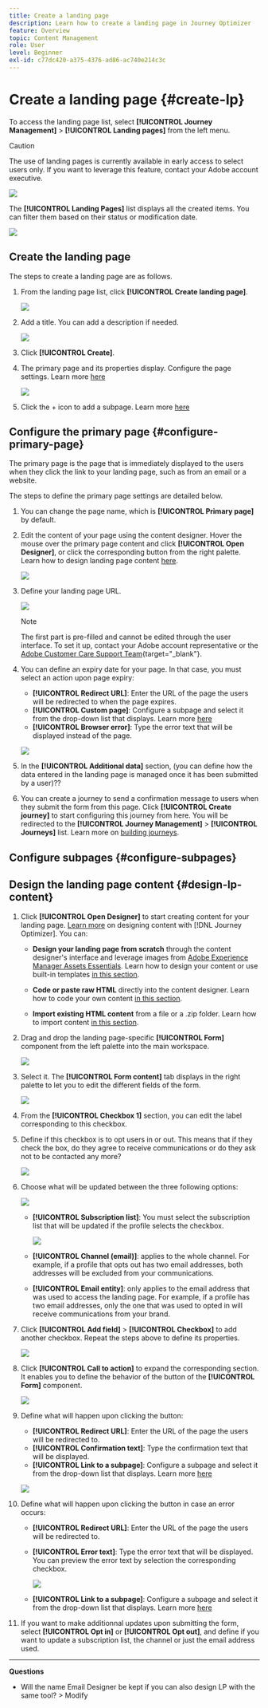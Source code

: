 ```yaml
---
title: Create a landing page
description: Learn how to create a landing page in Journey Optimizer
feature: Overview
topic: Content Management
role: User
level: Beginner
exl-id: c77dc420-a375-4376-ad86-ac740e214c3c
---
```

# Create a landing page {#create-lp}

To access the landing page list, select **[!UICONTROL Journey Management]** > **[!UICONTROL Landing pages]** from the left menu.

>[!CAUTION]
>
>The use of landing pages is currently available in early access to select users only. If you want to leverage this feature, contact your Adobe account executive.

![](../assets/lp_access-list.png)

The **[!UICONTROL Landing Pages]** list displays all the created items. You can filter them based on their status or modification date.

![](../assets/lp_access-list-filter.png)

## Create the landing page

The steps to create a landing page are as follows.

1. From the landing page list, click **[!UICONTROL Create landing page]**.

    ![](../assets/lp_create-lp.png)

1. Add a title. You can add a description if needed.

    ![](../assets/lp_create-lp-details.png)

1. Click **[!UICONTROL Create]**.

1. The primary page and its properties display. Configure the page settings. Learn more [here](#design-lp-content)

    ![](../assets/lp_primary-page.png)

1. Click the + icon to add a subpage. Learn more [here](#design-lp-content)

## Configure the primary page {#configure-primary-page}

The primary page is the page that is immediately displayed to the users when they click the link to your landing page, such as from an email or a website.

The steps to define the primary page settings are detailed below.

1. You can change the page name, which is **[!UICONTROL Primary page]** by default.

1. Edit the content of your page using the content designer. Hover the mouse over the primary page content and click **[!UICONTROL Open Designer]**, or click the corresponding button from the right palette. Learn how to design landing page content [here](#design-lp-content).

    ![](../assets/lp_open-designer.png)

1. Define your landing page URL.

    ![](../assets/lp_access-url.png)

    >[!NOTE]
    >
    >The first part is pre-filled and cannot be edited through the user interface. To set it up, contact your Adobe account representative or the [Adobe Customer Care Support Team](https://helpx.adobe.com/enterprise/admin-guide.html/enterprise/using/support-for-experience-cloud.ug.html){target="_blank"}.

1. You can define an expiry date for your page. In that case, you must select an action upon page expiry:

    * **[!UICONTROL Redirect URL]**: Enter the URL of the page the users will be redirected to when the page expires.
    * **[!UICONTROL Custom page]**: Configure a subpage and select it from the drop-down list that displays. Learn more [here](#configure-subpages)
    * **[!UICONTROL Browser error]**: Type the error text that will be displayed instead of the page.

    ![](../assets/lp_expiry-date.png)

1. In the **[!UICONTROL Additional data]** section, (you can define how the data entered in the landing page is managed once it has been submitted by a user)??

1. You can create a journey to send a confirmation message to users when they submit the form from this page. Click **[!UICONTROL Create journey]** to start configuring this journey from here. You will be redirected to the **[!UICONTROL Journey Management]** > **[!UICONTROL Journeys]** list. Learn more on [building journeys](../building-journeys/journey-gs.md#jo-build).

## Configure subpages {#configure-subpages}

## Design the landing page content {#design-lp-content}

1. Click **[!UICONTROL Open Designer]** to start creating content for your landing page. [Learn more](../design-emails.md) on designing content with [!DNL Journey Optimizer]. You can:

    * **Design your landing page from scratch** through the content designer's interface and leverage images from [Adobe Experience Manager Assets Essentials](assets-essentials.md). Learn how to design your content or use built-in templates [in this section](../create-email-content.md).

    * **Code or paste raw HTML** directly into the content designer. Learn how to code your own content [in this section](../existing-content.md#import-raw-html-code).

    * **Import existing HTML content** from a file or a .zip folder. Learn how to import content [in this section](../existing-content.md#import-html-content-from-file).

1. Drag and drop the landing page-specific **[!UICONTROL Form]** component from the left palette into the main workspace.

    ![](../assets/lp_designer-form-component.png)

1. Select it. The **[!UICONTROL Form content]** tab displays in the right palette to let you to edit the different fields of the form.

    ![](../assets/lp_designer-form-content-options.png)

1. From the **[!UICONTROL Checkbox 1]** section, you can edit the label corresponding to this checkbox.

1. Define if this checkbox is to opt users in or out. This means that if they check the box, do they agree to receive communications or do they ask not to be contacted any more?

    ![](../assets/lp_designer-form-update.png)

1. Choose what will be updated between the three following options:

    ![](../assets/lp_designer-form-update-options.png)

    * **[!UICONTROL Subscription list]**: You must select the subscription list that will be updated if the profile selects the checkbox.

        ![](../assets/lp_designer-form-subs-list.png)

    * **[!UICONTROL Channel (email)]**: applies to the whole channel. For example, if a profile that opts out has two email addresses, both addresses will be excluded from your communications.

    * **[!UICONTROL Email entity]**: only applies to the email address that was used to access the landing page. For example, if a profile has two email addresses, only the one that was used to opted in will receive communications from your brand.

1. Click **[!UICONTROL Add field]** > **[!UICONTROL Checkbox]** to add another checkbox. Repeat the steps above to define its properties.

    ![](../assets/lp_designer-form-checkbox-2.png)

1. Click **[!UICONTROL Call to action]** to expand the corresponding section. It enables you to define the behavior of the button of the **[!UICONTROL Form]** component.

    ![](../assets/lp_designer-form-call-to-action.png)

1. Define what will happen upon clicking the button:

    * **[!UICONTROL Redirect URL]**: Enter the URL of the page the users will be redirected to.
    * **[!UICONTROL Confirmation text]**: Type the confirmation text that will be displayed.
    * **[!UICONTROL Link to a subpage]**: Configure a subpage and select it from the drop-down list that displays. Learn more [here](#configure-subpages)

    ![](../assets/lp_designer-form-confirmation-action.png)

1. Define what will happen upon clicking the button in case an error occurs:

    * **[!UICONTROL Redirect URL]**: Enter the URL of the page the users will be redirected to.
    * **[!UICONTROL Error text]**: Type the error text that will be displayed. You can preview the error text by selection the corresponding checkbox.

        ![](../assets/lp_designer-form-error-preview.png)

    * **[!UICONTROL Link to a subpage]**: Configure a subpage and select it from the drop-down list that displays. Learn more [here](#configure-subpages)

1. If you want to make additionnal updates upon submitting the form, select **[!UICONTROL Opt in]** or **[!UICONTROL Opt out]**, and define if you want to update a subscription list, the channel or just the email address used.

***

**Questions**

* Will the name Email Designer be kept if you can also design LP with the same tool? > Modify 
